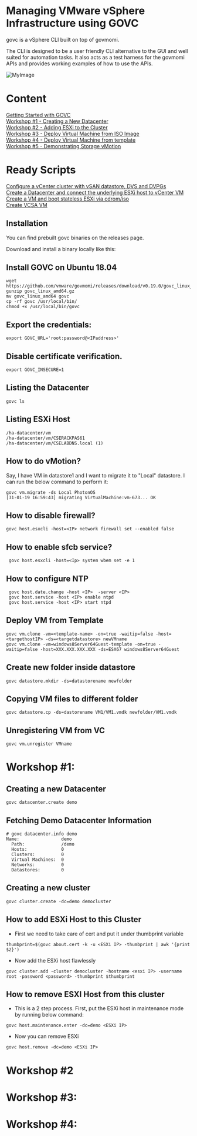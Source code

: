 # Managing VMware vSphere Infrastructure using GOVC 

govc is a vSphere CLI built on top of govmomi.

The CLI is designed to be a user friendly CLI alternative to the GUI and well suited for automation tasks. It also acts as a test harness for the govmomi APIs and provides working examples of how to use the APIs.

![MyImage](https://github.com/collabnix/govc/blob/master/govc-gocmomi.png)<br>

# Content

[Getting Started with GOVC](https://github.com/collabnix/govc/blob/master/README.md#installation)<br>
[Workshop #1 - Creating a New Datacenter](https://github.com/collabnix/govc/blob/master/README.md#workshop-1)<br>
[Workshop #2 - Adding ESXi to the Cluster](https://github.com/collabnix/govc/blob/master/README.md#workshop-2)<br>
[Workshop #3 - Deploy Virtual Machine from ISO Image](https://github.com/collabnix/govc/blob/master/README.md#workshop-3)<br>
[Workshop #4 - Deploy Virtual Machine from template](https://github.com/collabnix/govc/blob/master/README.md#workshop-4)<br>
[Workshop #5 - Demonstrating Storage vMotion](https://github.com/collabnix/govc/blob/master/README.md#workshop-5)<br>

# Ready Scripts

[Configure a vCenter cluster with vSAN datastore, DVS and DVPGs ](https://github.com/collabnix/govc/blob/master/scripts/create-cluster.sh)<br>
[Create a Datacenter and connect the underlying ESXi host to vCenter VM](https://github.com/collabnix/govc/blob/master/scripts/create-standalone.sh)<br>
[Create a VM and boot stateless ESXi via cdrom/iso](https://github.com/collabnix/govc/blob/master/scripts/create-esxi-vm.sh)<br>
[Create VCSA VM](https://github.com/collabnix/govc/blob/master/scripts/create-vcsa-vm.sh)<br>



## Installation

You can find prebuilt govc binaries on the releases page.

Download and install a binary locally like this:


## Install GOVC on Ubuntu 18.04

```
wget https://github.com/vmware/govmomi/releases/download/v0.19.0/govc_linux_amd64.gz
gunzip govc_linux_amd64.gz
mv govc_linux_amd64 govc
cp -rf govc /usr/local/bin/
chmod +x /usr/local/bin/govc
```

## Export the credentials:

```
export GOVC_URL='root:password@<IPaddress>'
```

## Disable certificate verification.

```
export GOVC_INSECURE=1
```

## Listing the Datacenter

```
govc ls 
```

## Listing ESXi Host 

```
/ha-datacenter/vm
/ha-datacenter/vm/CSERACKPAS61
/ha-datacenter/vm/CSELABDNS.local (1)
```

##  How to do vMotion?

Say, I have VM in datastore1 and I want to migrate it to "Local" datastore. I can run the below command to perform it:

```
govc vm.migrate -ds Local PhotonOS
[31-01-19 16:59:43] migrating VirtualMachine:vm-673... OK
```

## How to disable firewall?

```
govc host.esxcli -host=<IP> network firewall set --enabled false
```

## How to enable sfcb service?

```
 govc host.esxcli -host=<Ip> system wbem set -e 1
```

## How to configure NTP

```
 govc host.date.change -host <IP>  -server <IP>
 govc host.service -host <IP> enable ntpd
 govc host.service -host <IP> start ntpd
```

## Deploy VM from Template

```
govc vm.clone -vm=<template-name> -on=true -waitip=false -host=<targethostIP> -ds=<targetdatastore> newVMname
govc vm.clone -vm=windows8Server64Guest-template -on=true -waitip=false -host=XXX.XXX.XXX.XXX -ds=ESX67 windows8Server64Guest
```
## Create new folder inside datastore

```
govc datastore.mkdir -ds=datastorename newfolder
```

## Copying VM files to different folder

```
govc datastore.cp -ds=dastorename VM1/VM1.vmdk newfolder/VM1.vmdk
```

## Unregistering VM from VC

```
govc vm.unregister VMname
```


# Workshop #1: 

## Creating a new Datacenter

```
govc datacenter.create demo
```

## Fetching Demo Datacenter Information

```
# govc datacenter.info demo
Name:                demo
  Path:              /demo
  Hosts:             0
  Clusters:          0
  Virtual Machines:  0
  Networks:          0
  Datastores:        0

```

## Creating a new cluster

```
govc cluster.create -dc=demo democluster

```

## How to add ESXi Host to this Cluster

- First we need to take care of cert and put it under thumbprint variable

```
thumbprint=$(govc about.cert -k -u <ESXi IP> -thumbprint | awk '{print $2}') 
```

- Now add the ESXi host flawlessly

```
govc cluster.add -cluster democluster -hostname <esxi IP> -username root -password <password> -thumbprint $thumbprint 
```



## How to remove ESXI Host from this cluster

- This is a 2 step process. First, put the ESXi host in maintenance mode by running below command:

```
govc host.maintenance.enter -dc=demo <ESXi IP> 
```

- Now you can remove ESXi

```
govc host.remove -dc=demo <ESXi IP>
```

# Workshop #2
<TBD>

# Workshop #3:
<TBD>

# Workshop #4: 
<TBD>
